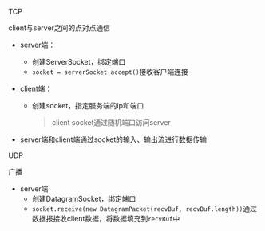 TCP

client与server之间的点对点通信

- server端：

  - 创建ServerSocket，绑定端口
  - `socket = serverSocket.accept()`接收客户端连接

- client端：

  - 创建socket，指定服务端的ip和端口

    > client socket通过随机端口访问server

- server端和client端通过socket的输入、输出流进行数据传输

UDP

广播

- server端
  - 创建DatagramSocket，绑定端口
  - `socket.receive(new DatagramPacket(recvBuf, recvBuf.length))`通过数据报接收client数据，将数据填充到`recvBuf`中
